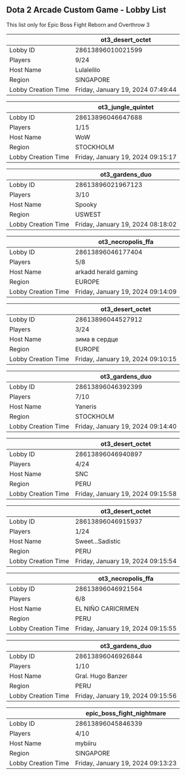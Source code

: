 ## Dota 2 Arcade Custom Game - Lobby List

This list only for Epic Boss Fight Reborn and Overthrow 3

|  | ot3_desert_octet |
| ------ | ------ |
| Lobby ID | 28613896010021599 |
| Players | 9/24 |
| Host Name | Lulalelilo |
| Region | SINGAPORE |
| Lobby Creation Time | Friday, January 19, 2024 07:49:44 |


|  | ot3_jungle_quintet |
| ------ | ------ |
| Lobby ID | 28613896046647688 |
| Players | 1/15 |
| Host Name | WoW |
| Region | STOCKHOLM |
| Lobby Creation Time | Friday, January 19, 2024 09:15:17 |


|  | ot3_gardens_duo |
| ------ | ------ |
| Lobby ID | 28613896021967123 |
| Players | 3/10 |
| Host Name | Spooky |
| Region | USWEST |
| Lobby Creation Time | Friday, January 19, 2024 08:18:02 |


|  | ot3_necropolis_ffa |
| ------ | ------ |
| Lobby ID | 28613896046177404 |
| Players | 5/8 |
| Host Name | arkadd herald gaming |
| Region | EUROPE |
| Lobby Creation Time | Friday, January 19, 2024 09:14:09 |


|  | ot3_desert_octet |
| ------ | ------ |
| Lobby ID | 28613896044527912 |
| Players | 3/24 |
| Host Name | зима в сердце |
| Region | EUROPE |
| Lobby Creation Time | Friday, January 19, 2024 09:10:15 |


|  | ot3_gardens_duo |
| ------ | ------ |
| Lobby ID | 28613896046392399 |
| Players | 7/10 |
| Host Name | Yaneris |
| Region | STOCKHOLM |
| Lobby Creation Time | Friday, January 19, 2024 09:14:40 |


|  | ot3_desert_octet |
| ------ | ------ |
| Lobby ID | 28613896046940897 |
| Players | 4/24 |
| Host Name | SNC |
| Region | PERU |
| Lobby Creation Time | Friday, January 19, 2024 09:15:58 |


|  | ot3_desert_octet |
| ------ | ------ |
| Lobby ID | 28613896046915937 |
| Players | 1/24 |
| Host Name | Sweet...Sadistic |
| Region | PERU |
| Lobby Creation Time | Friday, January 19, 2024 09:15:54 |


|  | ot3_necropolis_ffa |
| ------ | ------ |
| Lobby ID | 28613896046921564 |
| Players | 6/8 |
| Host Name | EL NIÑO CARICRIMEN |
| Region | PERU |
| Lobby Creation Time | Friday, January 19, 2024 09:15:55 |


|  | ot3_gardens_duo |
| ------ | ------ |
| Lobby ID | 28613896046926844 |
| Players | 1/10 |
| Host Name | Gral. Hugo Banzer |
| Region | PERU |
| Lobby Creation Time | Friday, January 19, 2024 09:15:56 |


|  | epic_boss_fight_nightmare |
| ------ | ------ |
| Lobby ID | 28613896045846339 |
| Players | 4/10 |
| Host Name | mybiiru |
| Region | SINGAPORE |
| Lobby Creation Time | Friday, January 19, 2024 09:13:23 |


